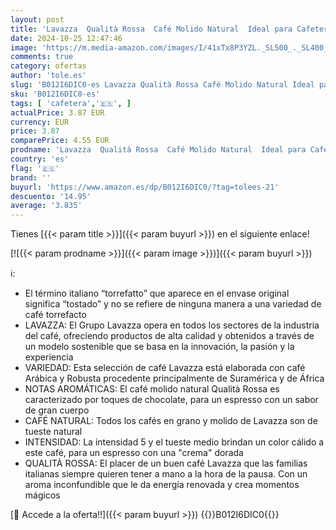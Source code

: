```yaml
---
layout: post
title: 'Lavazza  Qualità Rossa  Café Molido Natural  Ideal para Cafetera Italiana  de Filtro y Francesa  con Notas Aromáticas de Chocolate  Arábica y Robusta  Intensidad 5  Tueste Medio  250 g'
date: 2024-10-25 12:47:46
image: 'https://m.media-amazon.com/images/I/41xTx8P3YZL._SL500_._SL400_.jpg'
comments: true
category: ofertas
author: 'tole.es'
slug: 'B012I6DIC0-es Lavazza Qualità Rossa Café Molido Natural Ideal para...'
sku: 'B012I6DIC0-es'
tags: [ 'cafetera','🇪🇸', ]
actualPrice: 3.87 EUR
currency: EUR
price: 3.87
comparePrice: 4.55 EUR
prodname: 'Lavazza  Qualità Rossa  Café Molido Natural  Ideal para Cafetera Italiana  de Filtro y Francesa  con Notas Aromáticas de Chocolate  Arábica y Robusta  Intensidad 5  Tueste Medio  250 g'
country: 'es'
flag: '🇪🇸'
brand: ''
buyurl: 'https://www.amazon.es/dp/B012I6DIC0/?tag=tolees-21'
descuento: '14.95'
average: '3.835'
---
```


Tienes [{{< param title >}}]({{< param buyurl >}}) en el siguiente enlace!

[![{{< param prodname >}}]({{< param image >}})]({{< param buyurl >}})

ℹ️:

- El término italiano “torrefatto” que aparece en el envase original significa “tostado” y no se refiere de ninguna manera a una variedad de café torrefacto
- LAVAZZA: El Grupo Lavazza opera en todos los sectores de la industria del café, ofreciendo productos de alta calidad y obtenidos a través de un modelo sostenible que se basa en la innovación, la pasión y la experiencia
- VARIEDAD: Esta selección de café Lavazza está elaborada con café Arábica y Robusta procedente principalmente de Suramérica y de África
- NOTAS AROMÁTICAS: El café molido natural Qualità Rossa es caracterizado por toques de chocolate, para un espresso con un sabor de gran cuerpo
- CAFÉ NATURAL: Todos los cafés en grano y molido de Lavazza son de tueste natural
- INTENSIDAD: La intensidad 5 y el tueste medio brindan un color cálido a este café, para un espresso con una "crema" dorada
- QUALITÀ ROSSA: El placer de un buen café Lavazza que las familias italianas siempre quieren tener a mano a la hora de la pausa. Con un aroma inconfundible que le da energía renovada y crea momentos mágicos

[🛒 Accede a la oferta!!]({{< param buyurl >}})
{{<world>}}B012I6DIC0{{</world>}}
